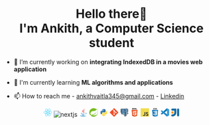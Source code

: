 

<!--
**ankith-v/ankith-v** is a ✨ _special_ ✨ repository because its `README.md` (this file) appears on your GitHub profile.

Here are some ideas to get you started:

- 🔭 I’m currently working on ...
-  I’m currently learning ...
- 👯 I’m looking to collaborate on ...
- 🤔 I’m looking for help with ...
- 💬 Ask me about ...
- 📫 How to reach me: ...
- 😄 Pronouns: ...
- ⚡ Fun fact: ...
-->


<h1 align="center">Hello there👋<br/> I'm Ankith, a Computer Science student</h1>

- 🔭 I’m currently working on **integrating IndexedDB in a movies web application**

- 🌱 I'm currently learning **ML algorithms and applications**

- 📫 How to reach me  -  ankithvaitla345@gmail.com   -  [Linkedin](https://www.linkedin.com/in/ankith-vaitla/)



<p align="center">
  <img src="https://raw.githubusercontent.com/devicons/devicon/master/icons/react/react-original.svg" alt="react" width="20" height="20"/>
<img src="https://camo.githubusercontent.com/74cf8e5373ddc049c50a893785fdb1724765bd76975815e58047520f8660ff2b/68747470733a2f2f6432656970397366336f6f3663322e636c6f756466726f6e742e6e65742f746167732f696d616765732f3030302f3030312f3037342f66756c6c2f6e6578746a732e706e67" alt="nextjs" width="20" height="20"/>
   <img src="https://raw.githubusercontent.com/devicons/devicon/master/icons/java/java-original.svg" alt="java" width="20" height="20"/>
  <img src="https://raw.githubusercontent.com/devicons/devicon/master/icons/spring/spring-original.svg" alt="spring" width="20" height="20"/>
  <img src="https://raw.githubusercontent.com/devicons/devicon/master/icons/python/python-original.svg" alt="python" width="20" height="20"/>
  <img src="https://raw.githubusercontent.com/devicons/devicon/master/icons/git/git-original.svg" alt="git" width="20" height="20"/>
 <img src="https://raw.githubusercontent.com/devicons/devicon/master/icons/postgresql/postgresql-original.svg" alt="postgresql" width="20" height="20"/>
 <img src="https://raw.githubusercontent.com/devicons/devicon/master/icons/html5/html5-original-wordmark.svg" alt="html5" width="20" height="20"/>
  <img src="https://raw.githubusercontent.com/devicons/devicon/master/icons/javascript/javascript-original.svg" alt="javascript" width="20" height="20"/>
  <img src="https://raw.githubusercontent.com/devicons/devicon/master/icons/css3/css3-original-wordmark.svg" alt="css3" width="20" height="20"/>
  <img src="https://raw.githubusercontent.com/devicons/devicon/master/icons/vscode/vscode-original.svg" alt="vscode" width="20" height="20"/>
  <img src="https://raw.githubusercontent.com/devicons/devicon/master/icons/intellij/intellij-original.svg" alt="intellij" width="20" height="20"/>
</p>
